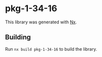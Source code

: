 # pkg-1-34-16

This library was generated with [Nx](https://nx.dev).

## Building

Run `nx build pkg-1-34-16` to build the library.
